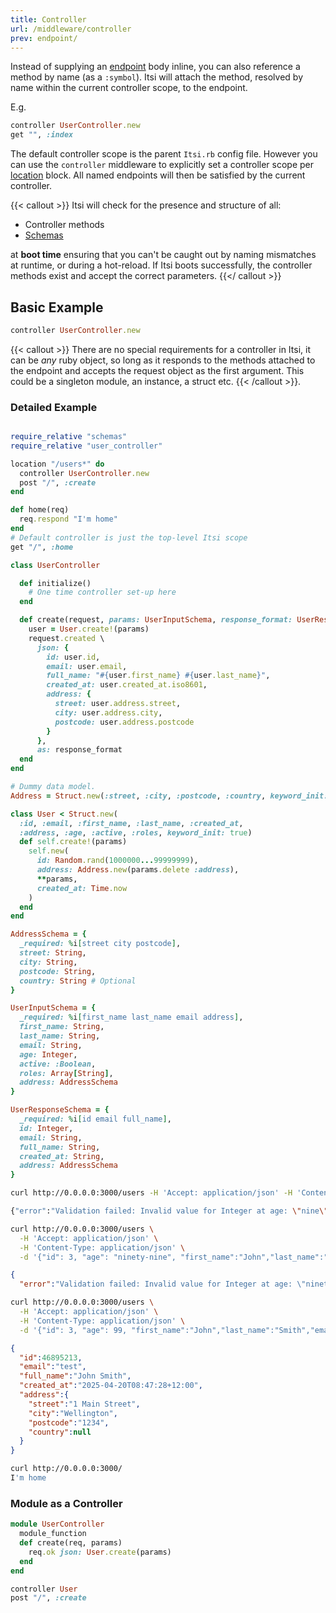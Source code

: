 ```yaml
---
title: Controller
url: /middleware/controller
prev: endpoint/
---
```



Instead of supplying an [endpoint](/middleware/endpoint) body inline, you can also reference a method by name (as a `:symbol`).
Itsi will attach the method, resolved by name within the current controller scope, to the endpoint.

E.g.
```ruby {filename=Itsi.rb}
controller UserController.new
get "", :index
```

The default controller scope is the parent `Itsi.rb` config file.
However you can use the `controller` middleware to explicitly set a controller scope per [location](/middleware/location) block. All named endpoints will then be satisfied by the current controller.

{{< callout >}}
Itsi will check for the presence and structure of all:
* Controller methods
* [Schemas](/middleware/schemas)

at **boot time** ensuring that you can't be caught out by naming mismatches at runtime, or during a hot-reload.
If Itsi boots successfully, the controller methods exist and accept the correct parameters.
{{</ callout >}}

## Basic Example
```ruby {filename=Itsi.rb}
controller UserController.new
```

{{< callout  >}}
There are no special requirements for a controller in Itsi, it can be *any* ruby object, so long as it responds to the methods attached to the endpoint and accepts the request object as the first argument. This could be a singleton module, an instance, a struct etc.
{{< /callout >}}.

### Detailed Example

```ruby {filename=Itsi.rb}

require_relative "schemas"
require_relative "user_controller"

location "/users*" do
  controller UserController.new
  post "/", :create
end

def home(req)
  req.respond "I'm home"
end
# Default controller is just the top-level Itsi scope
get "/", :home
```


```ruby {filename=user_controller.rb}
class UserController

  def initialize()
    # One time controller set-up here
  end

  def create(request, params: UserInputSchema, response_format: UserResponseSchema)
    user = User.create!(params)
    request.created \
      json: {
        id: user.id,
        email: user.email,
        full_name: "#{user.first_name} #{user.last_name}",
        created_at: user.created_at.iso8601,
        address: {
          street: user.address.street,
          city: user.address.city,
          postcode: user.address.postcode
        }
      },
      as: response_format
  end
end

# Dummy data model.
Address = Struct.new(:street, :city, :postcode, :country, keyword_init: true)

class User < Struct.new(
  :id, :email, :first_name, :last_name, :created_at,
  :address, :age, :active, :roles, keyword_init: true)
  def self.create!(params)
    self.new(
      id: Random.rand(1000000...99999999),
      address: Address.new(params.delete :address),
      **params,
      created_at: Time.now
    )
  end
end

```

```ruby {filename=schemas.rb}
AddressSchema = {
  _required: %i[street city postcode],
  street: String,
  city: String,
  postcode: String,
  country: String # Optional
}

UserInputSchema = {
  _required: %i[first_name last_name email address],
  first_name: String,
  last_name: String,
  email: String,
  age: Integer,
  active: :Boolean,
  roles: Array[String],
  address: AddressSchema
}

UserResponseSchema = {
  _required: %i[id email full_name],
  id: Integer,
  email: String,
  full_name: String,
  created_at: String,
  address: AddressSchema
}
```

```bash
curl http://0.0.0.0:3000/users -H 'Accept: application/json' -H 'Content-Type: application/json' -d '{"id": 3, "age": "nine", "first_name":8,"last_name":"test","email":"test", "address": {"street":"1 Main Street","city":"Wellington","postcode":1234}}'

{"error":"Validation failed: Invalid value for Integer at age: \"nine\" (invalid value for Integer(): \"nine\")"}%
```


```bash
curl http://0.0.0.0:3000/users \
  -H 'Accept: application/json' \
  -H 'Content-Type: application/json' \
  -d '{"id": 3, "age": "ninety-nine", "first_name":"John","last_name":"Smith","email":"test", "address": {"street":"1 Main Street","city":"Wellington","postcode":1234}}'
```
```json
{
  "error":"Validation failed: Invalid value for Integer at age: \"ninety-nine\" (invalid value for Integer(): \"nine\")"}%
```

```bash
curl http://0.0.0.0:3000/users \
  -H 'Accept: application/json' \
  -H 'Content-Type: application/json' \
  -d '{"id": 3, "age": 99, "first_name":"John","last_name":"Smith","email":"test", "address": {"street":"1 Main Street","city":"Wellington","postcode":1234}}'
```
```json
{
  "id":46895213,
  "email":"test",
  "full_name":"John Smith",
  "created_at":"2025-04-20T08:47:28+12:00",
  "address":{
    "street":"1 Main Street",
    "city":"Wellington",
    "postcode":"1234",
    "country":null
  }
}
```

```bash
curl http://0.0.0.0:3000/
I'm home
```

### Module as a Controller
```ruby {filename=Itsi.rb}
module UserController
  module_function
  def create(req, params)
    req.ok json: User.create(params)
  end
end

controller User
post "/", :create
```
